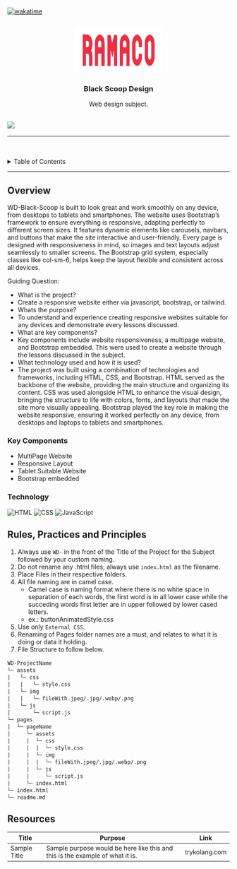 <a name="readme-top">

<br/>

[![wakatime](https://wakatime.com/badge/user/afb034e4-ca62-4f1b-b345-5d372671427c/project/48acb850-493c-411a-a028-8c03f0b3c657.svg)](https://wakatime.com/badge/user/afb034e4-ca62-4f1b-b345-5d372671427c/project/48acb850-493c-411a-a028-8c03f0b3c657)

<br />
<div align="center">
  <a href="https://github.com/zyx-0314/">
  <!-- TODO: If you want to add logo or banner you can add it here -->
    <img src="./assets/img/footer head.png" alt="Nyebe" width="200" height="100">
  </a>
<!-- TODO: Change Title to the name of the title of your Project -->
  <h3 align="center">Black Scoop Design</h3>
</div>
<!-- TODO: Make a short description -->
<div align="center">
  Web design subject.
</div>

<br />

<!-- TODO: Change the zyx-0314 into your github username  -->
<!-- TODO: Change the WD-Template-Project into the same name of your folder -->
![](https://visit-counter.vercel.app/counter.png?page=nonamecon/WD-Black-Scoop)

---

<br />
<br />

<!-- TODO: If you want to add more layers for your readme -->
<details>
  <summary>Table of Contents</summary>
  <ol>
    <li>
      <a href="#overview">Overview</a>
      <ol>
        <li>
          <a href="#key-components">Key Components</a>
        </li>
        <li>
          <a href="#technology">Technology</a>
        </li>
      </ol>
    </li>
    <li>
      <a href="#rule,-practices-and-principles">Rules, Practices and Principles</a>
    </li>
    <li>
      <a href="#resources">Resources</a>
    </li>
  </ol>
</details>

---

## Overview

<!-- TODO: To be changed -->
<!-- The following are just sample -->
WD-Black-Scoop is built to look great and work smoothly on any device, from desktops to tablets and smartphones. The website uses Bootstrap’s framework to ensure everything is responsive, adapting perfectly to different screen sizes. It features dynamic elements like carousels, navbars, and buttons that make the site interactive and user-friendly. Every page is designed with responsiveness in mind, so images and text layouts adjust seamlessly to smaller screens. The Bootstrap grid system, especially classes like col-sm-6, helps keep the layout flexible and consistent across all devices.

Guiding Question:
- What is the project?
- Create a responsive website either via javascript, bootstrap, or tailwind.
- Whats the purpose?
- To understand and experience creating responsive websites suitable for any devices and demonstrate every lessons discussed.
- What are key components?
- Key components include website responsiveness, a multipage website, and Bootstrap embedded. This were used to create a website through the lessons discussed in the subject.
- What technology used and how it is used?
- The project was built using a combination of technologies and frameworks, including HTML, CSS, and Bootstrap. HTML served as the backbone of the website, providing the main structure and organizing its content. CSS was used alongside HTML to enhance the visual design, bringing the structure to life with colors, fonts, and layouts that made the site more visually appealing. Bootstrap played the key role in making the website responsive, ensuring it worked perfectly on any device, from desktops and laptops to tablets and smartphones.

### Key Components
- MultiPage Website
- Responsive Layout
- Tablet Suitable Website
- Bootstrap embedded

### Technology
<!-- TODO: List of Technology Used -->
![HTML](https://img.shields.io/badge/HTML-E34F26?style=for-the-badge&logo=html5&logoColor=white)
![CSS](https://img.shields.io/badge/CSS-1572B6?style=for-the-badge&logo=css3&logoColor=white)
![JavaScript](https://img.shields.io/badge/JavaScript-F7DF1E?style=for-the-badge&logo=javascript&logoColor=white)

## Rules, Practices and Principles
1. Always use `WD-` in the front of the Title of the Project for the Subject followed by your custom naming.
2. Do not rename any .html files; always use `index.html` as the filename.
3. Place Files in their respective folders.
4. All file naming are in camel case.
   - Camel case is naming format where there is no white space in separation of each words, the first word is in all lower case while the succeding words first letter are in upper followed by lower cased letters.
   - ex.: buttonAnimatedStyle.css
5. Use only `External CSS`.
6. Renaming of Pages folder names are a must, and relates to what it is doing or data it holding.
7. File Structure to follow below.

```
WD-ProjectName
└─ assets
|   └─ css
|   |   └─ style.css
|   └─ img
|   |   └─ fileWith.jpeg/.jpg/.webp/.png
|   └─ js
|       └─ script.js
└─ pages
|  └─ pageName
|     └─ assets
|     |  └─ css
|     |  |  └─ style.css
|     |  └─ img
|     |  |  └─ fileWith.jpeg/.jpg/.webp/.png
|     |  └─ js
|     |     └─ script.js
|     └─ index.html
└─ index.html
└─ readme.md
```

## Resources

<!-- TODO: Add References -->
| Title | Purpose | Link |
|-|-|-|
| Sample Title | Sample purpose would be here like this and this is the example of what it is. | trykolang.com |
